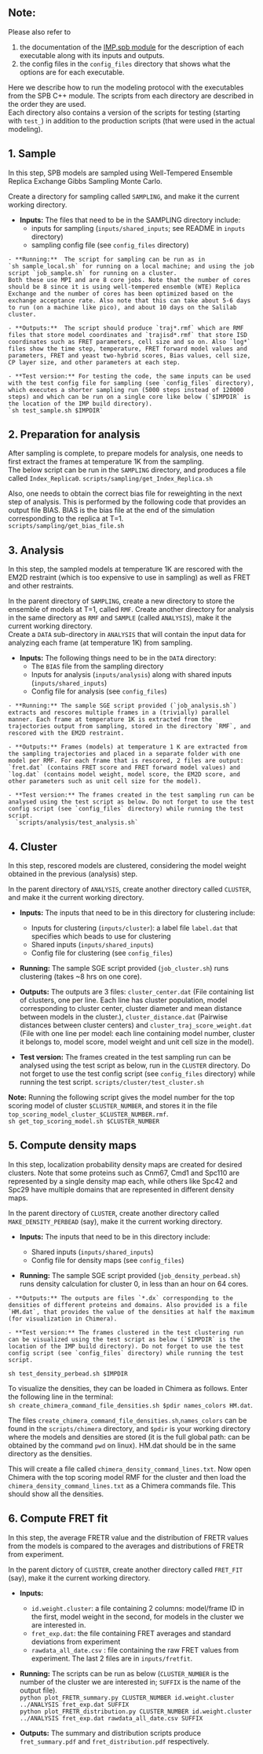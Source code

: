 ## Note: 
Please also refer to  
 1. the documentation of the [IMP.spb module](https://integrativemodeling.org/nightly/doc/ref/namespaceIMP_1_1spb.html) for the description of each executable along with its inputs and outputs.  
 2. the config files in the `config_files` directory that shows what the options are for each executable.

Here we describe how to run the modeling protocol with the executables from the SPB C++ module. The scripts from each directory are described in the order they are used.  
Each directory also contains a version of the scripts for testing (starting with `test_`) in addition to the production scripts (that were used in the actual modeling).

## 1. Sample
In this step, SPB models are sampled using Well-Tempered Ensemble Replica Exchange Gibbs Sampling Monte Carlo. 

Create a directory for sampling called `SAMPLING`, and make it the current
working directory.
   - **Inputs:**  The files that need to be in the SAMPLING directory include:
        - inputs for sampling (`inputs/shared_inputs`; see README in `inputs` directory)  
        - sampling config file (see `config_files` directory)  

    - **Running:**  The script for sampling can be run as in  
    `sh sample_local.sh` for running on a local machine; and using the job script `job_sample.sh` for running on a cluster.  
    Both these use MPI and are 8 core jobs. Note that the number of cores should be 8 since it is using well-tempered ensemble (WTE) Replica Exchange and the number of cores has been optimized based on the exchange acceptance rate. Also note that this can take about 5-6 days to run (on a machine like pico), and about 10 days on the Salilab cluster.

    - **Outputs:**  The script should produce `traj*.rmf` which are RMF files that store model coordinates and `trajisd*.rmf` that store ISD coordinates such as FRET parameters, cell size and so on. Also `log*` files show the time step, temperature, FRET forward model values and parameters, FRET and yeast two-hybrid scores, Bias values, cell size, CP layer size, and other parameters at each step.

    - **Test version:** For testing the code, the same inputs can be used with the test config file for sampling (see `config_files` directory), which executes a shorter sampling run (5000 steps instead of 120000 steps) and which can be run on a single core like below (`$IMPDIR` is the location of the IMP build directory).  
    `sh test_sample.sh $IMPDIR`

## 2. Preparation for analysis
After sampling is complete, to prepare models for analysis, one needs to first extract the frames at temperature 1K from the sampling.   
The below script can be run in the `SAMPLING` directory, and produces a file
called `Index_Replica0`.
`scripts/sampling/get_Index_Replica.sh`

Also, one needs to obtain the correct bias file for reweighting in the next step of analysis. This is performed by the following code that provides an output file BIAS. BIAS is the bias file at the end of the simulation corresponding to the replica at T=1.  
`scripts/sampling/get_bias_file.sh`

## 3. Analysis
In this step, the sampled models at temperature 1K are rescored with the EM2D restraint (which is too expensive to use in sampling) as well as FRET and other restraints. 

In the parent directory of `SAMPLING`, create a new directory to store the ensemble of models at T=1, called `RMF`.
Create another directory for analysis in the same directory as `RMF` and `SAMPLE` (called `ANALYSIS`), make it the current working directory.  
Create a `DATA` sub-directory in `ANALYSIS` that will contain the input data for analyzing each frame (at temperature 1K) from sampling.

   - **Inputs:** The following things need to be in the `DATA` directory:  
      - The `BIAS` file from the sampling directory
      - Inputs for analysis (`inputs/analysis`) along with shared inputs (`inputs/shared_inputs`)
      - Config file for analysis (see `config_files`)
        
    - **Running:** The sample SGE script provided (`job_analysis.sh`) extracts and rescores multiple frames in a (trivially) parallel manner. Each frame at temperature 1K is extracted from the trajectories output from sampling, stored in the directory `RMF`, and rescored with the EM2D restraint. 
    
    - **Outputs:** Frames (models) at temperature 1 K are extracted from the sampling trajectories and placed in a separate folder with one model per RMF. For each frame that is rescored, 2 files are output: `fret.dat` (contains FRET score and FRET forward model values) and `log.dat` (contains model weight, model score, the EM2D score, and other parameters such as unit cell size for the model). 
    
    - **Test version:** The frames created in the test sampling run can be analysed using the test script as below. Do not forget to use the test config script (see `config_files` directory) while running the test script.
      `scripts/analysis/test_analysis.sh`
     
## 4. Cluster 
In this step, rescored models are clustered, considering the model weight obtained in the previous (analysis) step.  

In the parent directory of `ANALYSIS`, create another directory called `CLUSTER`, and make it the current working directory.

   - **Inputs:** The inputs that need to be in this directory for clustering include:  
        - Inputs for clustering (`inputs/cluster`): a label file `label.dat` that specifies which beads to use for clustering  
        - Shared inputs (`inputs/shared_inputs`)  
        - Config file for clustering (see `config_files`)

   - **Running:** The sample SGE script provided (`job_cluster.sh`) runs clustering (takes ~8 hrs on one core).  

   - **Outputs:** The outputs are 3 files: `cluster_center.dat` (File containing list of clusters, one per line. Each line has cluster population, model corresponding to cluster center, cluster diameter and mean distance between models in the cluster.),  `cluster_distance.dat` (Pairwise distances between cluster centers) and `cluster_traj_score_weight.dat` (File with one line per model: each line containing model number, cluster it belongs to, model score, model weight and unit cell size in the model).   

   - **Test version:** The frames created in the test sampling run can be analysed using the test script as below, run in the `CLUSTER` directory. Do not forget to use the test config script (see `config_files` directory) while running the test script.
`scripts/cluster/test_cluster.sh`

**Note:** Running the following script gives the model number for the top scoring model of cluster `$CLUSTER_NUMBER`, and stores it in the file `top_scoring_model_cluster_$CLUSTER_NUMBER.rmf`.  
`sh get_top_scoring_model.sh $CLUSTER_NUMBER` 

## 5. Compute density maps
In this step, localization probability density maps are created for desired clusters. Note that some proteins such as Cnm67, Cmd1 and Spc110 are represented by a single density map each, while others like Spc42 and Spc29 have multiple domains that are represented in different density maps.

In the parent directory of `CLUSTER`, create another directory called `MAKE_DENSITY_PERBEAD` (say), make it the current working directory.

   - **Inputs:** The inputs that need to be in this directory include:    
        - Shared inputs (`inputs/shared_inputs`)  
        - Config file for density maps (see `config_files`)

   - **Running:** The sample SGE script provided (`job_density_perbead.sh`) runs density calculation for cluster 0, in less than an hour on 64 cores.

    - **Outputs:** The outputs are files `*.dx` corresponding to the densities of different proteins and domains. Also provided is a file `HM.dat`, that provides the value of the densities at half the maximum (for visualization in Chimera). 

    - **Test version:** The frames clustered in the test clustering run can be visualized using the test script as below (`$IMPDIR` is the location of the IMP build directory). Do not forget to use the test config script (see `config_files` directory) while running the test script.  
`sh test_density_perbead.sh $IMPDIR` 

To visualize the densities, they can be loaded in Chimera as follows. Enter the following line in the terminal:   
`sh create_chimera_command_file_densities.sh $pdir names_colors HM.dat`.  

The files `create_chimera_command_file_densities.sh`,`names_colors` can be found in the `scripts/chimera` directory, and `$pdir` is your working directory where the models and densities are stored (it is the full global path: can be obtained by the command `pwd` on linux). HM.dat should be in the same directory as the densities.  

This will create a file called `chimera_density_command_lines.txt`. Now open Chimera with the top scoring model RMF for the cluster and then load the `chimera_density_command_lines.txt` as a Chimera commands file. This should show all the densities.

## 6. Compute FRET fit
In this step, the average FRETR value and the distribution of FRETR values from the models is compared to the averages and distributions of FRETR from experiment.

In the parent dictory of `CLUSTER`, create another directory called `FRET_FIT` (say), make it the current working directory.

   - **Inputs:**
       - `id.weight.cluster`: a file containing 2 columns: model/frame ID in the first, model weight in the second, for models in the cluster we are interested in.
       - `fret_exp.dat`: the file containing FRET averages and standard deviations from experiment
       - `rawdata_all_date.csv` : file containing the raw FRET values from experiment. 
       The last 2 files are in `inputs/fretfit`. 
       
   - **Running:**  The scripts can be run as below (`CLUSTER_NUMBER` is the number of the cluster we are interested in; `SUFFIX` is the name of the output file).  
`python plot_FRETR_summary.py CLUSTER_NUMBER id.weight.cluster ../ANALYSIS fret_exp.dat SUFFIX`  
`python plot_FRETR_distribution.py CLUSTER_NUMBER id.weight.cluster ../ANALYSIS fret_exp.dat rawdata_all_date.csv SUFFIX`

   - **Outputs:** The summary and distribution scripts produce `fret_summary.pdf` and `fret_distribution.pdf` respectively.
